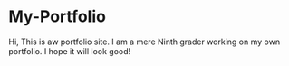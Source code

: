 # My-Portfolio
Hi, This is aw portfolio site. I am a mere Ninth grader working on my own portfolio. I hope it will look good!
